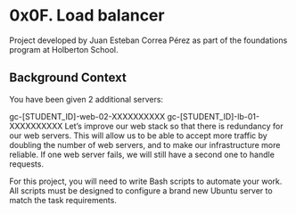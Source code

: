 # 0x0F. Load balancer

Project developed by Juan Esteban Correa Pérez as part of the foundations program at Holberton School.

## Background Context
You have been given 2 additional servers:

gc-[STUDENT_ID]-web-02-XXXXXXXXXX
gc-[STUDENT_ID]-lb-01-XXXXXXXXXX
Let’s improve our web stack so that there is redundancy for our web servers. This will allow us to be able to accept more traffic by doubling the number of web servers, and to make our infrastructure more reliable. If one web server fails, we will still have a second one to handle requests.<br />

For this project, you will need to write Bash scripts to automate your work. All scripts must be designed to configure a brand new Ubuntu server to match the task requirements.<br />
